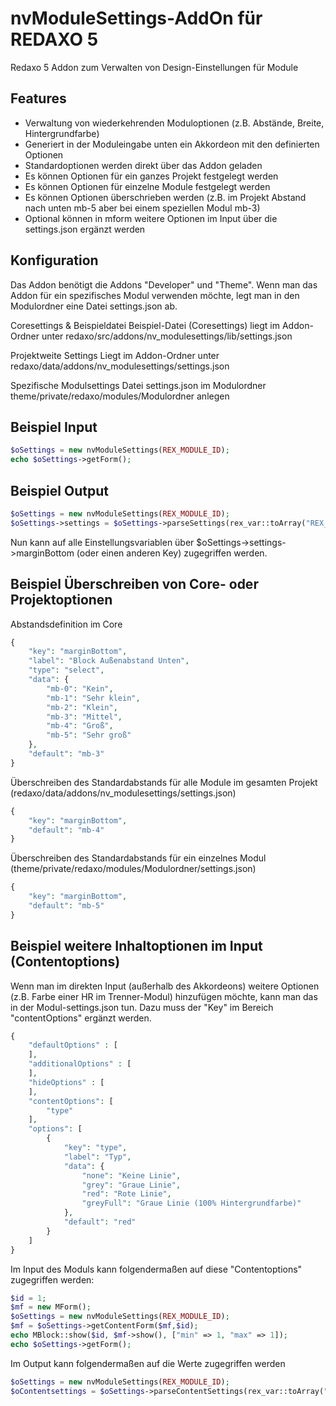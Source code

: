 # nvModuleSettings-AddOn für REDAXO 5

Redaxo 5 Addon zum Verwalten von Design-Einstellungen für Module

## Features

- Verwaltung von wiederkehrenden Moduloptionen (z.B. Abstände, Breite, Hintergrundfarbe)
- Generiert in der Moduleingabe unten ein Akkordeon mit den definierten Optionen
- Standardoptionen werden direkt über das Addon geladen
- Es können Optionen für ein ganzes Projekt festgelegt werden
- Es können Optionen für einzelne Module festgelegt werden
- Es können Optionen überschrieben werden (z.B. im Projekt Abstand nach unten mb-5 aber bei einem speziellen Modul mb-3)
- Optional können in mform weitere Optionen im Input über die settings.json ergänzt werden


## Konfiguration

Das Addon benötigt die Addons "Developer" und "Theme".
Wenn man das Addon für ein spezifisches Modul verwenden möchte, legt man in den Modulordner eine Datei settings.json ab. 

Coresettings & Beispieldatei
Beispiel-Datei (Coresettings) liegt im Addon-Ordner unter redaxo/src/addons/nv_modulesettings/lib/settings.json

Projektweite Settings
Liegt im Addon-Ordner unter redaxo/data/addons/nv_modulesettings/settings.json

Spezifische Modulsettings
Datei settings.json im Modulordner theme/private/redaxo/modules/Modulordner anlegen


## Beispiel Input

```php
$oSettings = new nvModuleSettings(REX_MODULE_ID);
echo $oSettings->getForm();
```

## Beispiel Output

```php
$oSettings = new nvModuleSettings(REX_MODULE_ID);
$oSettings->settings = $oSettings->parseSettings(rex_var::toArray("REX_VALUE[9]")[0]);
```
Nun kann auf alle Einstellungsvariablen über $oSettings->settings->marginBottom (oder einen anderen Key) zugegriffen werden.


## Beispiel Überschreiben von Core- oder Projektoptionen

Abstandsdefinition im Core

```php
{
	"key": "marginBottom",
	"label": "Block Außenabstand Unten",
	"type": "select",
	"data": {
		"mb-0": "Kein",
		"mb-1": "Sehr klein",
		"mb-2": "Klein",
		"mb-3": "Mittel",
		"mb-4": "Groß",
		"mb-5": "Sehr groß"
	},
	"default": "mb-3"
}
```

Überschreiben des Standardabstands für alle Module im gesamten Projekt (redaxo/data/addons/nv_modulesettings/settings.json)

```php
{
	"key": "marginBottom",
	"default": "mb-4"
}
```
Überschreiben des Standardabstands für ein einzelnes Modul (theme/private/redaxo/modules/Modulordner/settings.json)

```php
{
	"key": "marginBottom",
	"default": "mb-5"
}
```

## Beispiel weitere Inhaltoptionen im Input (Contentoptions)

Wenn man im direkten Input (außerhalb des Akkordeons) weitere Optionen (z.B. Farbe einer HR im Trenner-Modul) hinzufügen möchte, kann man das in der Modul-settings.json tun. Dazu muss der "Key" im Bereich "contentOptions" ergänzt werden.

```php
{
	"defaultOptions" : [
	],
	"additionalOptions" : [
	],
	"hideOptions" : [
	],
	"contentOptions": [
        "type"
	],
	"options": [
		{
			"key": "type",
			"label": "Typ",
			"data": {
				"none": "Keine Linie",
				"grey": "Graue Linie",
				"red": "Rote Linie",
				"greyFull": "Graue Linie (100% Hintergrundfarbe)"
			},
			"default": "red"
		}
	]
}
```

Im Input des Moduls kann folgendermaßen auf diese "Contentoptions" zugegriffen werden:

```php
$id = 1;
$mf = new MForm();
$oSettings = new nvModuleSettings(REX_MODULE_ID);
$mf = $oSettings->getContentForm($mf,$id);
echo MBlock::show($id, $mf->show(), ["min" => 1, "max" => 1]);
echo $oSettings->getForm();
```

Im Output kann folgendermaßen auf die Werte zugegriffen werden

```php
$oSettings = new nvModuleSettings(REX_MODULE_ID);
$oContentsettings = $oSettings->parseContentSettings(rex_var::toArray("REX_VALUE[1]")[0], 1);
```